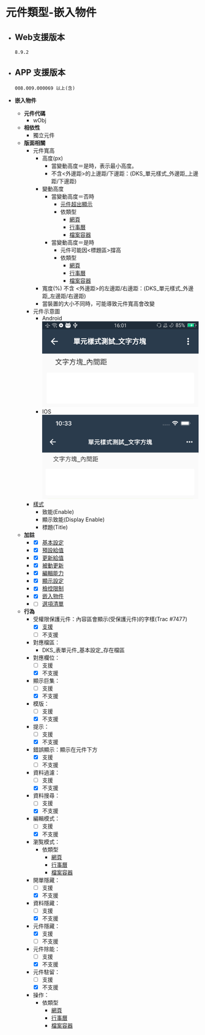 # 元件類型-嵌入物件

* ## Web支援版本
  
      8.9.2

* ## APP 支援版本

      008.009.000069 以上(含)

* __嵌入物件__
  * __元件代碼__
    * wObj
  * __相依性__
    * 獨立元件
  * __版面相關__
    * 元件寬高
      * 高度(px)
        * 當變動高度＝是時，表示最小高度。
        * 不含<外邊距>的上邊距/下邊距：(DKS_單元樣式_外邊距_上邊距/下邊距)
      * 變動高度
        * 當變動高度＝否時
          * [元件超出顯示](../general/rule)
          * 依類型
            * [網頁](webPage)
            * [行事曆](calendar)
            * [檔案容器](fileContainer)
        * 當變動高度＝是時
          * 元件可能因<標題區>撐高
          * 依類型
            * [網頁](webPage)
            * [行事曆](calendar)
            * [檔案容器](fileContainer)
      * 寬度(%)
        不含 <外邊距>的左邊距/右邊距：(DKS_單元樣式_外邊距_左邊距/右邊距)
      * 當裝置的大小不同時，可能導致元件寬高會改變
    * 元件示意圖
      * Android
            ![image](./image/android/componentTextEditing.png)
      * IOS
            ![image](./image/ios/componentTextEditing.png)
    * [樣式](../general/style)
      * 致能(Enable)
      * 顯示致能(Display Enable)
      * 標題(Title)
  * __加註__
    * - [x] [基本設定](../Addition/Component/basicSettings)
    * - [x] [預設給值](../Addition/Component/defaultValue)
    * - [x] [更新給值](../Addition/Component/updateValue)
    * - [x] [被動更新](../Addition/Component/passiveUpdate)
    * - [x] [編輯能力](../Addition/Component/editting)
    * - [x] [顯示設定](../Addition/Component/display)
    * - [x] [檢控限制](../Addition/Component/prosecutionResstrucson)
    * - [x] [嵌入物件](../Addition/Component/embedded)
    * - [ ] [選項清單](../Addition/Component/optionList)
  * __行為__
    * 受權限保護元件：內容區會顯示(受保護元件)的字樣(Trac #7477)
      - [x] [支援](../general/rule)
      - [ ] 不支援
    * 對應檔區：
      * DKS_表單元件_基本設定_存在檔區
    * 對應欄位：
      - [ ] 支援
      - [x] 不支援
    * 顯示巨集：
      - [ ] 支援
      - [x] 不支援
    * 模版：
      - [ ] 支援
      - [x] 不支援
    * 提示：
      - [ ] 支援
      - [x] 不支援
    * 錯誤顯示：顯示在元件下方
      - [x] 支援
      - [ ] 不支援
    * 資料過濾：
      - [ ] 支援
      - [x] 不支援
    * 資料搜尋：
      - [ ] 支援
      - [x] 不支援
    * 編輯模式：
      - [ ] 支援
      - [x] 不支援
    * 瀏覧模式：
      * 依類型
        * [網頁](webPage)
        * [行事曆](calendar)
        * [檔案容器](fileContainer)
    * 開單隱藏：
      - [ ] 支援
      - [x] 不支援
    * 資料隱藏：
      - [ ] 支援
      - [x] 不支援
    * 元件隱藏：
      - [x] 支援
      - [ ] 不支援
    * 元件除能：
      - [ ] 支援
      - [x] 不支援
    * 元件駐留：
      - [ ] 支援
      - [x] 不支援
    * 操作：
      * 依類型
        * [網頁](webPage)
        * [行事曆](calendar)
        * [檔案容器](fileContainer)
